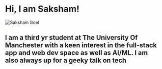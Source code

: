 # Hi, I am Saksham!
![Saksham Goel](https://user-images.githubusercontent.com/93056253/144731430-554c9e81-356f-4acf-ab31-02d1db91330b.gif)
## I am a third yr student at The University Of Manchester with a keen interest in the full-stack app and web dev space as well as AI/ML. I am also always up for a geeky talk on tech



<!---
SakshamGoelUK/SakshamGoelUK is a ✨ special ✨ repository because its `README.md` (this file) appears on your GitHub profile.
You can click the Preview link to take a look at your changes.
--->
